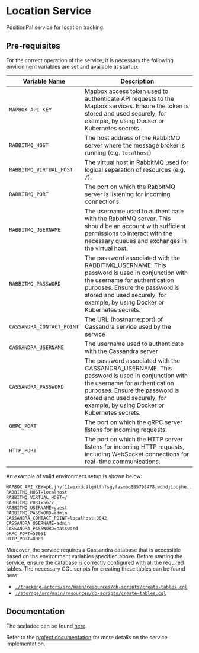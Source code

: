 # Location Service

PositionPal service for location tracking.

## Pre-requisites

For the correct operation of the service, it is necessary the following environment variables are set and available at startup: 

| Variable Name             | Description                                                                                                                                                                                                                                    |
|---------------------------|------------------------------------------------------------------------------------------------------------------------------------------------------------------------------------------------------------------------------------------------|
| `MAPBOX_API_KEY`          | [Mapbox access token](https://docs.mapbox.com/help/getting-started/access-tokens/) used to authenticate API requests to the Mapbox services. Ensure the token is stored and used securely, for example, by using Docker or Kubernetes secrets. |
| `RABBITMQ_HOST`           | The host address of the RabbitMQ server where the message broker is running (e.g. `localhost`)                                                                                                                                                 |
| `RABBITMQ_VIRTUAL_HOST`   | The [virtual host](https://www.rabbitmq.com/docs/vhosts) in RabbitMQ used for logical separation of resources (e.g. `/`).                                                                                                                      |
| `RABBITMQ_PORT`           | The port on which the RabbitMQ server is listening for incoming connections.                                                                                                                                                                   |
| `RABBITMQ_USERNAME`       | The username used to authenticate with the RabbitMQ server. This should be an account with sufficient permissions to interact with the necessary queues and exchanges in the virtual host.                                                     |
| `RABBITMQ_PASSWORD`       | The password associated with the RABBITMQ_USERNAME. This password is used in conjunction with the username for authentication purposes. Ensure the password is stored and used securely, for example, by using Docker or Kubernetes secrets.   |
| `CASSANDRA_CONTACT_POINT` | The URL (hostname:port) of Cassandra service used by the service                                                                                                                                                                               |
| `CASSANDRA_USERNAME`      | The username used to authenticate with the Cassandra server                                                                                                                                                                                    |
| `CASSANDRA_PASSWORD`      | The password associated with the CASSANDRA_USERNAME. This password is used in conjunction with the username for authentication purposes. Ensure the password is stored and used securely, for example, by using Docker or Kubernetes secrets.  |
| `GRPC_PORT`               | The port on which the gRPC server listens for incoming requests.                                                                                                                                                                               |
| `HTTP_PORT`               | The port on which the HTTP server listens for incoming HTTP requests, including WebSocket connections for real-time communications.                                                                                                            |

An example of valid environment setup is shown below:

```env
MAPBOX_API_KEY=pk.jhyf11wexxdc9lgdlfhfsgyfasmòd885798478jwdhdjioojhe...
RABBITMQ_HOST=localhost
RABBITMQ_VIRTUAL_HOST=/
RABBITMQ_PORT=5672
RABBITMQ_USERNAME=guest
RABBITMQ_PASSWORD=admin
CASSANDRA_CONTACT_POINT=localhost:9042
CASSANDRA_USERNAME=admin
CASSANDRA_PASSWORD=password
GRPC_PORT=50051
HTTP_PORT=8080
```

Moreover, the service requires a Cassandra database that is accessible based on the environment variables specified above. 
Before starting the service, ensure the database is correctly configured with all the required tables. 
The necessary CQL scripts for creating these tables can be found here:
- [`./tracking-actors/src/main/resources/db-scripts/create-tables.cql`](./tracking-actors/src/main/resources/db-scripts/create-tables.cql)
- [`./storage/src/main/resources/db-scripts/create-tables.cql`](./storage/src/main/resources/db-scripts/create-tables.cql)

## Documentation

The scaladoc can be found [here](https://position-pal.github.io/location-service/).

Refer to the [project documentation](https://position-pal.github.io/docs/design/location-service/) for more details on the service implementation.
